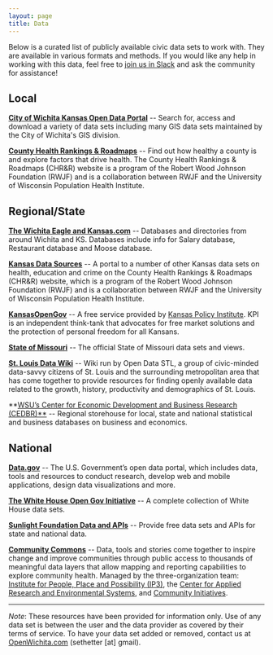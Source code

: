 ```yaml
---
layout: page
title: Data
---
```


Below is a curated list of publicly available civic data sets to work with. They
are available in various formats and methods. If you would like any help in
working with this data, feel free to [join us in
Slack](https://openwichita-slack.herokuapp.com) and ask the community for
assistance!

## Local

**[City of Wichita Kansas Open Data
Portal](http://portal.wichitagis.opendata.arcgis.com/datasets)** -- Search for,
access and download a variety of data sets including many GIS data sets
maintained by the City of Wichita's GIS division.

**[County Health Rankings &
Roadmaps](http://www.countyhealthrankings.org/app/kansas/2015/overview)** --
Find out how healthy a county is and explore factors that drive health. The
County Health Rankings & Roadmaps (CHR&R) website is a program of the Robert
Wood Johnson Foundation (RWJF) and is a collaboration between RWJF and the
University of Wisconsin Population Health Institute.

## Regional/State

**[The Wichita Eagle and
Kansas.com](http://kansas.com/site-services/databases)** -- Databases and
directories from around Wichita and KS. Databases include info for Salary
database, Restaurant database and Moose database.

**[Kansas Data
Sources](http://www.countyhealthrankings.org/using-the-rankings-data/finding-more-data/kansas)**
-- A portal to a number of other Kansas data sets on health, education and crime
on the County Health Rankings & Roadmaps (CHR&R) website, which is a program of
the Robert Wood Johnson Foundation (RWJF) and is a collaboration between RWJF
and the University of Wisconsin Population Health Institute. 

**[KansasOpenGov](http://www.kansasopengov.org/)** -- A free service provided by
[Kansas Policy Institute](http://www.kansaspolicy.org/).  KPI is an independent
think-tank that advocates for free market solutions and the protection of
personal freedom for all Kansans.

**[State of Missouri](https://data.mo.gov/)** -- The official State of Missouri
data sets and views.

**[St. Louis Data Wiki](http://opendatastl.org/wiki/Main_Page)** -- Wiki run by
Open Data STL, a group of civic-minded data-savvy citizens of St. Louis and the
surrounding metropolitan area that has come together to provide resources for
finding openly available data related to the growth, history, productivity and
demographics of St. Louis.

**[WSU’s Center for Economic Development and Business Research
(CEDBR)**](http://www.cedbr.org/index.php?option=com_content&view=article&id=719&Itemid=77)
-- Regional storehouse for local, state and national statistical and business
databases on business and economics.

## National

**[Data.gov](http://data.gov/)** -- The U.S. Government’s open data portal,
which includes data, tools and resources to conduct research, develop web and
mobile applications, design data visualizations and more.

**[The White House Open Gov Initiative](https://open.whitehouse.gov/)** --  A
complete collection of White House data sets.

**[Sunlight Foundation Data and APIs](http://sunlightfoundation.com/api/)** --
Provide free data sets and APIs for state and national data.

**[Community Commons](http://www.communitycommons.org/maps-data/)** -- Data,
tools and stories come together to inspire change and improve communities
through public access to thousands of meaningful data layers that allow mapping
and reporting capabilities to explore community health. Managed by the
three-organization team: [Institute for People, Place and Possibility
(IP3)](http://www.i-p3.org/), the [Center for Applied Research and Environmental
Systems](http://www.cares.missouri.edu/), and [Community
Initiatives](http://www.communityinitiatives.com/). 

---

_Note_: These resources have been provided for information only. Use of any data
set is between the user and the data provider as covered by their terms of
service. To have your data set added or removed, contact us at <a
href="/web/20160224021449/http://openwichita.com/">OpenWichita.com</a>
(sethetter [at] gmail).</p>
